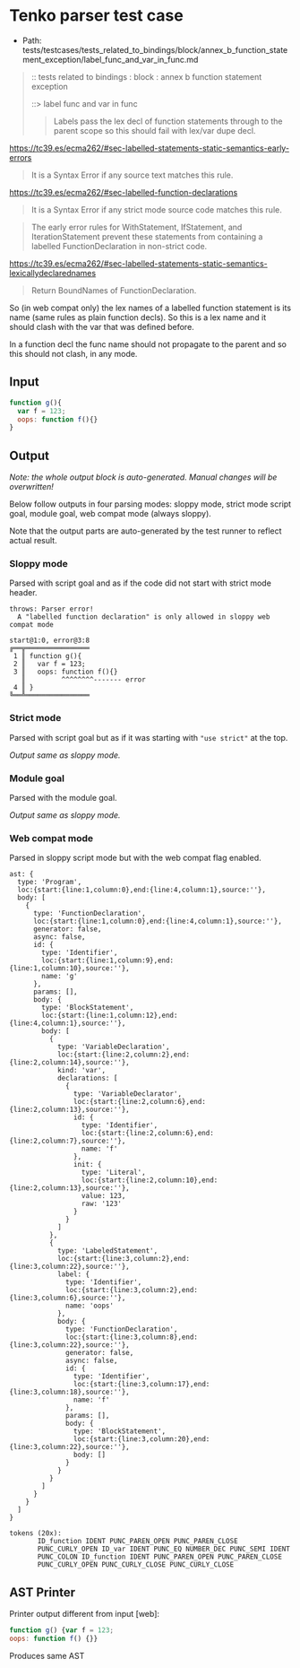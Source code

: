 # Tenko parser test case

- Path: tests/testcases/tests_related_to_bindings/block/annex_b_function_statement_exception/label_func_and_var_in_func.md

> :: tests related to bindings : block : annex b function statement exception
>
> ::> label func and var in func
>
>> Labels pass the lex decl of function statements through to the parent scope so this should fail with lex/var dupe decl.

https://tc39.es/ecma262/#sec-labelled-statements-static-semantics-early-errors

> It is a Syntax Error if any source text matches this rule.

https://tc39.es/ecma262/#sec-labelled-function-declarations

> It is a Syntax Error if any strict mode source code matches this rule.

> The early error rules for WithStatement, IfStatement, and IterationStatement prevent these statements from containing a labelled FunctionDeclaration in non-strict code.

https://tc39.es/ecma262/#sec-labelled-statements-static-semantics-lexicallydeclarednames

> Return BoundNames of FunctionDeclaration.

So (in web compat only) the lex names of a labelled function statement is its name (same rules as plain function decls). So this is a lex name and it should clash with the var that was defined before.

In a function decl the func name should not propagate to the parent and so this should not clash, in any mode.


## Input

`````js
function g(){
  var f = 123;
  oops: function f(){}
}
`````

## Output

_Note: the whole output block is auto-generated. Manual changes will be overwritten!_

Below follow outputs in four parsing modes: sloppy mode, strict mode script goal, module goal, web compat mode (always sloppy).

Note that the output parts are auto-generated by the test runner to reflect actual result.

### Sloppy mode

Parsed with script goal and as if the code did not start with strict mode header.

`````
throws: Parser error!
  A "labelled function declaration" is only allowed in sloppy web compat mode

start@1:0, error@3:8
╔══╦════════════════
 1 ║ function g(){
 2 ║   var f = 123;
 3 ║   oops: function f(){}
   ║         ^^^^^^^^------- error
 4 ║ }
╚══╩════════════════

`````

### Strict mode

Parsed with script goal but as if it was starting with `"use strict"` at the top.

_Output same as sloppy mode._

### Module goal

Parsed with the module goal.

_Output same as sloppy mode._

### Web compat mode

Parsed in sloppy script mode but with the web compat flag enabled.

`````
ast: {
  type: 'Program',
  loc:{start:{line:1,column:0},end:{line:4,column:1},source:''},
  body: [
    {
      type: 'FunctionDeclaration',
      loc:{start:{line:1,column:0},end:{line:4,column:1},source:''},
      generator: false,
      async: false,
      id: {
        type: 'Identifier',
        loc:{start:{line:1,column:9},end:{line:1,column:10},source:''},
        name: 'g'
      },
      params: [],
      body: {
        type: 'BlockStatement',
        loc:{start:{line:1,column:12},end:{line:4,column:1},source:''},
        body: [
          {
            type: 'VariableDeclaration',
            loc:{start:{line:2,column:2},end:{line:2,column:14},source:''},
            kind: 'var',
            declarations: [
              {
                type: 'VariableDeclarator',
                loc:{start:{line:2,column:6},end:{line:2,column:13},source:''},
                id: {
                  type: 'Identifier',
                  loc:{start:{line:2,column:6},end:{line:2,column:7},source:''},
                  name: 'f'
                },
                init: {
                  type: 'Literal',
                  loc:{start:{line:2,column:10},end:{line:2,column:13},source:''},
                  value: 123,
                  raw: '123'
                }
              }
            ]
          },
          {
            type: 'LabeledStatement',
            loc:{start:{line:3,column:2},end:{line:3,column:22},source:''},
            label: {
              type: 'Identifier',
              loc:{start:{line:3,column:2},end:{line:3,column:6},source:''},
              name: 'oops'
            },
            body: {
              type: 'FunctionDeclaration',
              loc:{start:{line:3,column:8},end:{line:3,column:22},source:''},
              generator: false,
              async: false,
              id: {
                type: 'Identifier',
                loc:{start:{line:3,column:17},end:{line:3,column:18},source:''},
                name: 'f'
              },
              params: [],
              body: {
                type: 'BlockStatement',
                loc:{start:{line:3,column:20},end:{line:3,column:22},source:''},
                body: []
              }
            }
          }
        ]
      }
    }
  ]
}

tokens (20x):
       ID_function IDENT PUNC_PAREN_OPEN PUNC_PAREN_CLOSE
       PUNC_CURLY_OPEN ID_var IDENT PUNC_EQ NUMBER_DEC PUNC_SEMI IDENT
       PUNC_COLON ID_function IDENT PUNC_PAREN_OPEN PUNC_PAREN_CLOSE
       PUNC_CURLY_OPEN PUNC_CURLY_CLOSE PUNC_CURLY_CLOSE
`````


## AST Printer

Printer output different from input [web]:

````js
function g() {var f = 123;
oops: function f() {}}
````

Produces same AST
